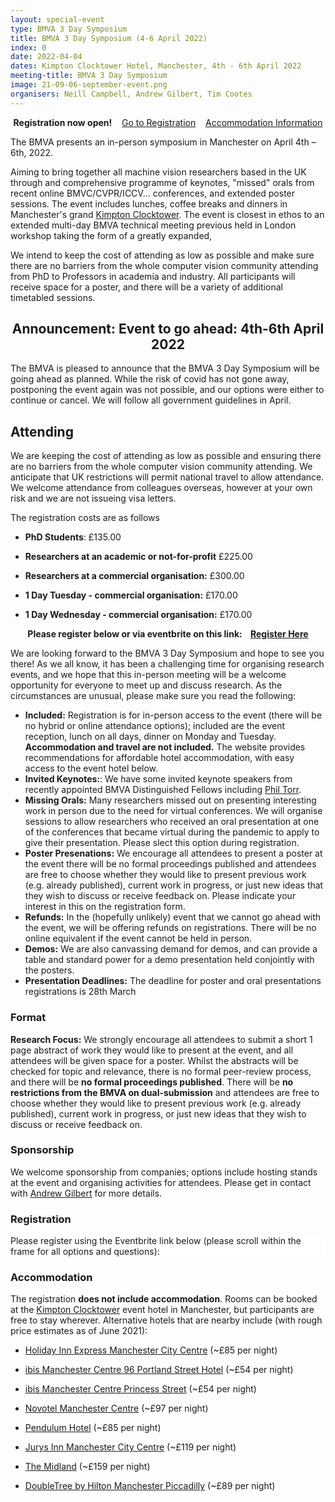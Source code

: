 ```yaml
---
layout: special-event
type: BMVA 3 Day Symposium 
title: BMVA 3 Day Symposium (4-6 April 2022)
index: 0
date: 2022-04-04
dates: Kimpton Clocktower Hotel, Manchester, 4th - 6th April 2022
meeting-title: BMVA 3 Day Symposium 
image: 21-09-06-september-event.png
organisers: Neill Campbell, Andrew Gilbert, Tim Cootes
---
```


<div class="alert mt-3 alert-success" style="text-align:center;">
    <span><strong>Registration now open!</strong></span>
        &nbsp;&nbsp;<span>
        <a class="btn btn-success mt-1 mb-1" role="button" href="#attending">Go to Registration</a></span>
        &nbsp;&nbsp;<span>
        <a class="btn btn-success mt-1 mb-1" role="button" href="#accommodation">Accommodation Information</a></span>
</div>


<p>
The BMVA presents an in-person symposium in Manchester on April 4th – 6th, 2022. 

Aiming to bring together all machine vision researchers based in the UK through and comprehensive programme of keynotes, "missed" orals from recent online BMVC/CVPR/ICCV… conferences, and extended poster sessions. The event includes lunches, coffee breaks and dinners in Manchester's grand [Kimpton Clocktower](https://www.kimptonclocktowerhotel.com). The event is closest in ethos to an extended multi-day BMVA technical meeting previous held in London workshop taking the form of a greatly expanded,

We intend to keep the cost of attending as low as possible and make sure there are no barriers from the whole computer vision community attending from PhD to Professors in academia and industry. All participants will receive space for a poster, and there will be a variety of additional timetabled sessions.
</p>

<div class="alert mt-3 alert-success">
<h2 style="text-align:center;">Announcement: Event to go ahead: 4th-6th April 2022</h2>
<p>
    The BMVA is pleased to announce that the BMVA 3 Day Symposium will be going ahead as planned. While the risk of covid has not gone away, postponing the event again was not possible, and our options were either to continue or cancel. We will follow all government guidelines in April.
</p>
</div>

## Attending


We are keeping the cost of attending as low as possible and ensuring there are no barriers from the whole computer vision community attending. We anticipate that UK restrictions will permit national travel to allow attendance. We welcome attendance from colleagues overseas, however at your own risk and we are not issueing visa letters.

The registration costs are as follows 
- **PhD Students**:  £135.00

- **Researchers at an academic or not-for-profit**   £225.00

- **Researchers at a commercial organisation:**   £300.00

- **1 Day Tuesday - commercial organisation:**   £170.00

- **1 Day Wednesday - commercial organisation:**   £170.00


<div class="alert mt-3 alert-info" style="text-align:center;">
<span><strong>Please register below or via eventbrite on this link: &nbsp;&nbsp;
<a class="btn btn-warning" role="button" href="https://www.eventbrite.co.uk/e/bmva-april-event-tickets-159841505245">Register Here</a></strong></span>
</div>

We are looking forward to the BMVA 3 Day Symposium and hope to see you there! As we all know, it has been a challenging time for organising research events, and we hope that this in-person meeting will be a welcome opportunity for everyone to meet up and discuss research. As the circumstances are unusual, please make sure you read the following:

- **Included:** Registration is for in-person access to the event (there will be no hybrid or online attendance options); included are the event reception, lunch on all days, dinner on Monday and Tuesday. **Accommodation and travel are not included.** The website provides recommendations for affordable hotel accommodation, with easy access to the event hotel below.
- **Invited Keynotes:**: We have some invited keynote speakers from recently appointed BMVA Distinguished Fellows including [Phil Torr](https://www.robots.ox.ac.uk/~tvg/).
- **Missing Orals:** Many researchers missed out on presenting interesting work in person due to the need for virtual conferences. We will organise sessions to allow researchers who received an oral presentation at one of the conferences that became virtual during the pandemic to apply to give their presentation. Please slect this option during registration.
- **Poster Presenations:** We encourage all attendees to present a poster at the event there will be no formal proceedings published and attendees are free to choose whether they would like to present previous work (e.g. already published), current work in progress, or just new ideas that they wish to discuss or receive feedback on. Please indicate your interest in this on the registration form.
- **Refunds:** In the (hopefully unlikely) event that we cannot go ahead with the event, we will be offering refunds on registrations. There will be no online equivalent if the event cannot be held in person. 
- **Demos:**  We are also canvassing demand for demos, and can provide a table and standard power for a demo presentation held conjointly with the posters.
- **Presentation Deadlines:** The deadline for poster and oral presentations registrations is 28th March
### Format

<div class="alert mt-3 alert-warning" style="">
    <span><strong>Research Focus:</strong> We strongly encourage all attendees to submit a short 1 page abstract of work they would like to present at the event, and all attendees will be given space for a poster. Whilst the abstracts will be checked for topic and relevance, there is no formal peer-review process, and there will be <strong>no formal proceedings published</strong>. There will be <strong>no restrictions from the BMVA on dual-submission</strong> and attendees are free to choose whether they would like to present previous work (e.g. already published), current work in progress, or just new ideas that they wish to discuss or receive feedback on.</span>
</div>

### Sponsorship

We welcome sponsorship from companies; options include hosting stands at the event and organising activities for attendees.
Please get in contact with [Andrew Gilbert](mailto:a.gilbert@surrey.ac.uk) for more details.

### Registration

<div class="row pt-3 pl-3 pr-3">
    <div class="container-fluid pb-3">
        <div class="card p-1" style="background: #FFFFFF"> <!--F8F7FA-->
            <div class="card-body mx-auto">
              Please register using the Eventbrite link below (please scroll within the frame for all options and questions):
            </div>
            <div id="eventbrite-widget-container-159841505245"></div>
        </div>
    </div>
</div>


<script src="https://www.eventbrite.co.uk/static/widgets/eb_widgets.js"></script>

<script type="text/javascript">
    var exampleCallback = function() {
        console.log('Order complete!');
    };

    function getWidth() {
      if (self.innerWidth) {
        return self.innerWidth;
      }

      if (document.documentElement && document.documentElement.clientWidth) {
        return document.documentElement.clientWidth;
      }

      if (document.body) {
        return document.body.clientWidth;
      }
    }

    var height_to_use = 550;

    if (getWidth() < 1000) {
        height_to_use = 700;
    }

    if (getWidth() < 800) {
        height_to_use = 750;
    }

    if (getWidth() < 550) {
        height_to_use = 750;
    }

    window.EBWidgets.createWidget({
        // Required
        widgetType: 'checkout',
        eventId: '159841505245',

        //modal: true,
        //modalTriggerElementId: "eventbrite-widget-trigger",

        iframeContainerId: 'eventbrite-widget-container-159841505245',
        // Optional
        iframeContainerHeight: height_to_use,  // Widget height in pixels. Defaults to a minimum of 425px if not provided
        iFrameAutoAdapt: 100,
        onOrderComplete: exampleCallback  // Method called when an order has successfully completed
    });
</script>

### Accommodation

The registration **does not include accommodation**. Rooms can be booked at the [Kimpton Clocktower](https://www.kimptonclocktowerhotel.com) event hotel in Manchester, but participants are free to stay wherever. Alternative hotels that are nearby include (with rough price estimates as of June 2021):

- [Holiday Inn Express Manchester City Centre](https://www.ihg.com/holidayinnexpress/hotels/gb/en/manchester/mancc/hoteldetail) (~£85 per night)

- [ibis Manchester Centre 96 Portland Street Hotel](https://all.accor.com/united-kingdom/index.en.shtml) (~£54 per night)
- [ibis Manchester Centre Princess Street](https://all.accor.com/united-kingdom/index.en.shtml) (~£54 per night)


- [Novotel Manchester Centre](http://novotelcentre.atmanchesterhotels.com/en/) (~£97 per night)


- [Pendulum Hotel](https://www.pendulumhotel.co.uk/) (~£85 per night)


- [Jurys Inn Manchester City Centre](https://www.jurysinns.com/hotels/manchester) (~£119 per night)

- [The Midland](https://www.themidlandhotel.co.uk/) (~£159 per night)

- [DoubleTree by Hilton Manchester Piccadilly](https://www.hilton.com/en/hotels/manpddi-doubletree-manchester-piccadilly/) (~£89 per night)



